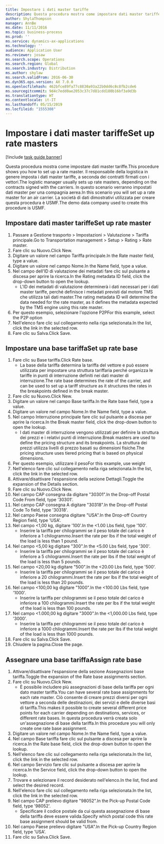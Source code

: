 ```yaml
---
title: Impostare i dati master tariffe
description: Questa procedura mostra come impostare dati master tariffe.
author: ShylaThompson
manager: AnnBe
ms.date: 11/11/2016
ms.topic: business-process
ms.prod: ''
ms.service: dynamics-ax-applications
ms.technology: ''
audience: Application User
ms.reviewer: josaw
ms.search.scope: Operations
ms.search.region: Global
ms.search.industry: Distribution
ms.author: shylaw
ms.search.validFrom: 2016-06-30
ms.dyn365.ops.version: AX 7.0.0
ms.openlocfilehash: 462bfce89fa77c8830a93a22b0dd6c8c8fb2cde6
ms.sourcegitcommit: 9d4c7edd0ae2053c37c7d81cdd180b16bf3a9d3b
ms.translationtype: HT
ms.contentlocale: it-IT
ms.lasthandoff: 05/15/2019
ms.locfileid: "1555308"
---
```

# <a name="set-up-rate-masters"></a><span data-ttu-id="01f78-103">Impostare i dati master tariffe</span><span class="sxs-lookup"><span data-stu-id="01f78-103">Set up rate masters</span></span>

[!include [task guide banner](../../includes/task-guide-banner.md)]

<span data-ttu-id="01f78-104">Questa procedura mostra come impostare dati master tariffe.</span><span class="sxs-lookup"><span data-stu-id="01f78-104">This procedure shows you how to set up a rate master.</span></span> <span data-ttu-id="01f78-105">Il responsabile della logistica in genere imposta i dati master tariffe, a seconda dei contratti firmati con i vettori.</span><span class="sxs-lookup"><span data-stu-id="01f78-105">The logistic manager usually sets up rate masters, depending on the contracts signed with the carriers.</span></span> <span data-ttu-id="01f78-106">In questo scenario verranno impostati dati master per una compagnia aerea.</span><span class="sxs-lookup"><span data-stu-id="01f78-106">In this scenario you will set up a rate master for an air carrier.</span></span> <span data-ttu-id="01f78-107">La società di dati dimostrativi utilizzata per creare questa procedura è USMF.</span><span class="sxs-lookup"><span data-stu-id="01f78-107">The demo data company used to create this procedure is USMF.</span></span>


## <a name="set-up-rate-master"></a><span data-ttu-id="01f78-108">Impostare dati master tariffe</span><span class="sxs-lookup"><span data-stu-id="01f78-108">Set up rate master</span></span>
1. <span data-ttu-id="01f78-109">Passare a Gestione trasporto > Impostazioni > Valutazione > Tariffa principale.</span><span class="sxs-lookup"><span data-stu-id="01f78-109">Go to Transportation management > Setup > Rating > Rate master.</span></span>
2. <span data-ttu-id="01f78-110">Fare clic su Nuovo.</span><span class="sxs-lookup"><span data-stu-id="01f78-110">Click New.</span></span>
3. <span data-ttu-id="01f78-111">Digitare un valore nel campo Tariffa principale.</span><span class="sxs-lookup"><span data-stu-id="01f78-111">In the Rate master field, type a value.</span></span>
4. <span data-ttu-id="01f78-112">Digitare un valore nel campo Nome.</span><span class="sxs-lookup"><span data-stu-id="01f78-112">In the Name field, type a value.</span></span>
5. <span data-ttu-id="01f78-113">Nel campo dell'ID di valutazione dei metadati fare clic sul pulsante a discesa per aprire la ricerca.</span><span class="sxs-lookup"><span data-stu-id="01f78-113">In the Rating metadata ID field, click the drop-down button to open the lookup.</span></span>
    * <span data-ttu-id="01f78-114">L'ID dei metadati di valutazione determinerà i dati necessari per i dati master tariffe, perché definisce i metadati previsti dal motore TMS che utilizza tali dati master.</span><span class="sxs-lookup"><span data-stu-id="01f78-114">The rating metadata ID will determine the data needed for the rate master, as it defines the metadata expected by the TMS engine using this rate master.</span></span>  
6. <span data-ttu-id="01f78-115">Per questo esempio, selezionare l'opzione P2P</span><span class="sxs-lookup"><span data-stu-id="01f78-115">For this example, select the P2P option</span></span>
7. <span data-ttu-id="01f78-116">Nell'elenco fare clic sul collegamento nella riga selezionata.</span><span class="sxs-lookup"><span data-stu-id="01f78-116">In the list, click the link in the selected row.</span></span>
8. <span data-ttu-id="01f78-117">Fare clic su Salva.</span><span class="sxs-lookup"><span data-stu-id="01f78-117">Click Save.</span></span>

## <a name="set-up-rate-base"></a><span data-ttu-id="01f78-118">Impostare una base tariffa</span><span class="sxs-lookup"><span data-stu-id="01f78-118">Set up rate base</span></span>
1. <span data-ttu-id="01f78-119">Fare clic su Base tariffa.</span><span class="sxs-lookup"><span data-stu-id="01f78-119">Click Rate base.</span></span>
    * <span data-ttu-id="01f78-120">La base della tariffa determina la tariffa del vettore e può essere utilizzata per impostare una struttura tariffaria perché organizza le tariffe in punti di interruzione definiti nei dati master di interruzione.</span><span class="sxs-lookup"><span data-stu-id="01f78-120">The rate base determines the rate of the carrier, and can be used to set up a tariff structure as it structures the rates in the breakpoints defined in the break master.</span></span>  
2. <span data-ttu-id="01f78-121">Fare clic su Nuovo.</span><span class="sxs-lookup"><span data-stu-id="01f78-121">Click New.</span></span>
3. <span data-ttu-id="01f78-122">Digitare un valore nel campo Base tariffa.</span><span class="sxs-lookup"><span data-stu-id="01f78-122">In the Rate base field, type a value.</span></span>
4. <span data-ttu-id="01f78-123">Digitare un valore nel campo Nome.</span><span class="sxs-lookup"><span data-stu-id="01f78-123">In the Name field, type a value.</span></span>
5. <span data-ttu-id="01f78-124">Nel campo Interruzione principale fare clic sul pulsante a discesa per aprire la ricerca.</span><span class="sxs-lookup"><span data-stu-id="01f78-124">In the Break master field, click the drop-down button to open the lookup.</span></span>
    * <span data-ttu-id="01f78-125">I dati master di interruzione vengono utilizzati per definire la struttura dei prezzi e i relativi punti di interruzione.</span><span class="sxs-lookup"><span data-stu-id="01f78-125">Break masters are used to define the pricing structure and its breakpoints.</span></span> <span data-ttu-id="01f78-126">La struttura dei prezzi utilizza livelli di prezzo basati su dimensioni fisiche.</span><span class="sxs-lookup"><span data-stu-id="01f78-126">The pricing structure uses tiered pricing that is based on physical dimensions.</span></span>  
6. <span data-ttu-id="01f78-127">Per questo esempio, utilizzare il peso</span><span class="sxs-lookup"><span data-stu-id="01f78-127">For this example, use weight</span></span>
7. <span data-ttu-id="01f78-128">Nell'elenco fare clic sul collegamento nella riga selezionata.</span><span class="sxs-lookup"><span data-stu-id="01f78-128">In the list, click the link in the selected row.</span></span>
8. <span data-ttu-id="01f78-129">Attivare/disattivare l'espansione della sezione Dettagli.</span><span class="sxs-lookup"><span data-stu-id="01f78-129">Toggle the expansion of the Details section.</span></span>
9. <span data-ttu-id="01f78-130">Fare clic su Nuovo.</span><span class="sxs-lookup"><span data-stu-id="01f78-130">Click New.</span></span>
10. <span data-ttu-id="01f78-131">Nel campo CAP consegna da digitare "30301".</span><span class="sxs-lookup"><span data-stu-id="01f78-131">In the Drop-off Postal Code From field, type '30301'.</span></span>
11. <span data-ttu-id="01f78-132">Nel campo CAP consegna A digitare "30318".</span><span class="sxs-lookup"><span data-stu-id="01f78-132">In the Drop-off Postal Code To field, type '30318'.</span></span>
12. <span data-ttu-id="01f78-133">Nel campo Paese consegna digitare "USA".</span><span class="sxs-lookup"><span data-stu-id="01f78-133">In the Drop-off Country Region field, type 'USA'.</span></span>
13. <span data-ttu-id="01f78-134">Nel campo <1,00 kg, digitare '100'.</span><span class="sxs-lookup"><span data-stu-id="01f78-134">In the <1.00 Lbs field, type '100'.</span></span>
    * <span data-ttu-id="01f78-135">Inserire la tariffa per chilogrammi se il peso totale del carico è inferiore a 1 chilogrammo.</span><span class="sxs-lookup"><span data-stu-id="01f78-135">Insert the rate per lbs if the total weight of the load is less than 1 pound.</span></span>  
14. <span data-ttu-id="01f78-136">Nel campo <5,00 kg digitare "300".</span><span class="sxs-lookup"><span data-stu-id="01f78-136">In the <5.00 Lbs field, type '300'.</span></span>
    * <span data-ttu-id="01f78-137">Inserire la tariffa per chilogrammi se il peso totale del carico è inferiore a 5 chilogrammi.</span><span class="sxs-lookup"><span data-stu-id="01f78-137">Insert the rate per lbs if the total weight of the load is less than 5 pounds.</span></span>  
15. <span data-ttu-id="01f78-138">Nel campo <20,00 kg digitare "500".</span><span class="sxs-lookup"><span data-stu-id="01f78-138">In the <20.00 Lbs field, type '500'.</span></span>
    * <span data-ttu-id="01f78-139">Inserire la tariffa per chilogrammi se il peso totale del carico è inferiore a 20 chilogrammi.</span><span class="sxs-lookup"><span data-stu-id="01f78-139">Insert the rate per lbs if the total weight of the load is less than 20 pounds.</span></span>  
16. <span data-ttu-id="01f78-140">Nel campo <100,00 kg digitare "1000".</span><span class="sxs-lookup"><span data-stu-id="01f78-140">In the <100.00 Lbs field, type '1000'.</span></span>
    * <span data-ttu-id="01f78-141">Inserire la tariffa per chilogrammi se il peso totale del carico è inferiore a 100 chilogrammi.</span><span class="sxs-lookup"><span data-stu-id="01f78-141">Insert the rate per lbs if the total weight of the load is less than 100 pounds.</span></span>  
17. <span data-ttu-id="01f78-142">Nel campo <1.000,00 kg digitare "3000".</span><span class="sxs-lookup"><span data-stu-id="01f78-142">In the <1,000.00 Lbs field, type '3000'.</span></span>
    * <span data-ttu-id="01f78-143">Inserire la tariffa per chilogrammi se il peso totale del carico è inferiore a 1000 chilogrammi.</span><span class="sxs-lookup"><span data-stu-id="01f78-143">Insert the rate per lbs if the total weight of the load is less than 1000 pounds.</span></span>  
18. <span data-ttu-id="01f78-144">Fare clic su Salva.</span><span class="sxs-lookup"><span data-stu-id="01f78-144">Click Save.</span></span>
19. <span data-ttu-id="01f78-145">Chiudere la pagina.</span><span class="sxs-lookup"><span data-stu-id="01f78-145">Close the page.</span></span>

## <a name="assign-rate-base"></a><span data-ttu-id="01f78-146">Assegnare una base tariffa</span><span class="sxs-lookup"><span data-stu-id="01f78-146">Assign rate base</span></span>
1. <span data-ttu-id="01f78-147">Attivare/disattivare l'espansione della sezione Assegnazioni base tariffa.</span><span class="sxs-lookup"><span data-stu-id="01f78-147">Toggle the expansion of the Rate base assignments section.</span></span>
2. <span data-ttu-id="01f78-148">Fare clic su Nuovo.</span><span class="sxs-lookup"><span data-stu-id="01f78-148">Click New.</span></span>
    * <span data-ttu-id="01f78-149">È possibile includere più assegnazioni di base della tariffa per ogni dato master tariffa.</span><span class="sxs-lookup"><span data-stu-id="01f78-149">You can have several rate base assignments for each rate master.</span></span> <span data-ttu-id="01f78-150">Ciò consente di creare prezzi diversi per ogni vettore a seconda delle destinazioni, dei servizi e delle diverse basi di tariffa.</span><span class="sxs-lookup"><span data-stu-id="01f78-150">This makes it possible to create several different price points for each carrier depending on destinations, services, or different rate bases.</span></span> <span data-ttu-id="01f78-151">In questa procedura verrà creata solo un'assegnazione di base della tariffa.</span><span class="sxs-lookup"><span data-stu-id="01f78-151">In this procedure you will only create one rate base assignment.</span></span>  
3. <span data-ttu-id="01f78-152">Digitare un valore nel campo Nome.</span><span class="sxs-lookup"><span data-stu-id="01f78-152">In the Name field, type a value.</span></span>
4. <span data-ttu-id="01f78-153">Nel campo Base tariffa fare clic sul pulsante a discesa per aprire la ricerca.</span><span class="sxs-lookup"><span data-stu-id="01f78-153">In the Rate base field, click the drop-down button to open the lookup.</span></span>
5. <span data-ttu-id="01f78-154">Nell'elenco fare clic sul collegamento nella riga selezionata.</span><span class="sxs-lookup"><span data-stu-id="01f78-154">In the list, click the link in the selected row.</span></span>
6. <span data-ttu-id="01f78-155">Nel campo Servizio fare clic sul pulsante a discesa per aprire la ricerca.</span><span class="sxs-lookup"><span data-stu-id="01f78-155">In the Service field, click the drop-down button to open the lookup.</span></span>
7. <span data-ttu-id="01f78-156">Trovare e selezionare il record desiderato nell'elenco.</span><span class="sxs-lookup"><span data-stu-id="01f78-156">In the list, find and select the desired record.</span></span>
8. <span data-ttu-id="01f78-157">Nell'elenco fare clic sul collegamento nella riga selezionata.</span><span class="sxs-lookup"><span data-stu-id="01f78-157">In the list, click the link in the selected row.</span></span>
9. <span data-ttu-id="01f78-158">Nel campo CAP prelievo digitare "98052".</span><span class="sxs-lookup"><span data-stu-id="01f78-158">In the Pick-up Postal Code field, type '98052'.</span></span>
    * <span data-ttu-id="01f78-159">Specificare il codice postale da cui questa assegnazione di base della tariffa deve essere valida.</span><span class="sxs-lookup"><span data-stu-id="01f78-159">Specify which postal code this rate base assignment should be valid from.</span></span>    
10. <span data-ttu-id="01f78-160">Nel campo Paese prelievo digitare "USA".</span><span class="sxs-lookup"><span data-stu-id="01f78-160">In the Pick-up Country Region field, type 'USA'.</span></span>
11. <span data-ttu-id="01f78-161">Fare clic su Salva.</span><span class="sxs-lookup"><span data-stu-id="01f78-161">Click Save.</span></span>


